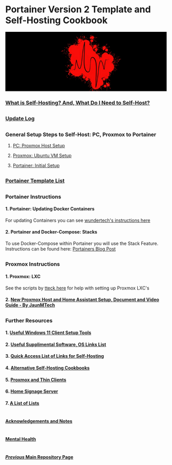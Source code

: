 # Portainer Version 2 Template and Self-Hosting Cookbook

![BannerLogoMid](/branding/images/Banner.png?raw=true "BannerMid")

###  [What is Self-Hosting? And, What Do I Need to Self-Host?](https://github.com/mycroftwilde/portainer_templates/tree/master/TableOfContents/Intro)

##

### [Update Log](https://github.com/mycroftwilde/portainer_templates/tree/master/TableOfContents/Updates/Previous)

##

### General Setup Steps to Self-Host: PC, Proxmox to Portainer

1. [PC: Proxmox Host Setup](https://github.com/mycroftwilde/portainer_templates/tree/master/TableOfContents/Proxmox/NewHost)

2. [Proxmox: Ubuntu VM Setup](https://github.com/mycroftwilde/portainer_templates/tree/master/TableOfContents/Proxmox/UbuntuVM)

3. [Portainer: Initial Setup](https://github.com/mycroftwilde/portainer_templates/tree/master/TableOfContents/Portainer)

##

### [Portainer Template List](https://github.com/mycroftwilde/portainer_templates/tree/master/TemplatesList)

##

### Portainer Instructions

#### 1. Portainer: Updating Docker Containers

For updating Containers you can see [wundertech's instructions here](https://www.wundertech.net/how-to-update-a-docker-container-using-portainer)

#### 2. Portainer and Docker-Compose: Stacks

To use Docker-Compose within Portainer you will use the Stack Feature. Instructions can be found here: [Portainers Blog Post](https://www.portainer.io/blog/stacks-docker-compose-the-portainer-way)

##

### Proxmox Instructions

#### 1. Proxmox: LXC

See the scripts by [tteck here](https://github.com/tteck/Proxmox) for help with setting up Proxmox LXC's

#### 2. [New Proxmox Host and Home Assistant Setup, Document and Video Guide - By JaunMTech](https://www.juanmtech.com/install-proxmox-and-virtualize-home-assistant/)

##

### Further Resources

#### 1. [Useful Windows 11 Client Setup Tools](https://github.com/mycroftwilde/portainer_templates/tree/master/TableOfContents/Windows/README.md)

#### 2. [Useful Supplimental Software, OS Links List](https://github.com/mycroftwilde/portainer_templates/tree/master/TableOfContents/SoftwareLinks)

#### 3. [Quick Access List of Links for Self-Hosting](https://github.com/mycroftwilde/portainer_templates/tree/master/TableOfContents/Links/SelfHosting/README.md)

#### 4. [Alternative Self-Hosting Cookbooks](https://github.com/mycroftwilde/portainer_templates/tree/master/TableOfContents/Alternative)

#### 5. [Proxmox and Thin Clients](https://github.com/mycroftwilde/portainer_templates/tree/master/TableOfContents/Proxmox/ThinClients)

#### 6. [Home Signage Server](https://github.com/mycroftwilde/portainer_templates/tree/master/TableOfContents/SignageServer)

#### 7. [A List of Lists](https://github.com/mycroftwilde/portainer_templates/tree/master/TableOfContents/Lists)

#
#### [Acknowledgements and Notes](https://github.com/mycroftwilde/portainer_templates/tree/master/TableOfContents/acknowledgements)
#
#### [Mental Health](https://github.com/mycroftwilde/portainer_templates/tree/master/TableOfContents/MentalHealth)
#
#### [*Previous* Main Repository Page](https://github.com/mycroftwilde/portainer_templates/tree/master/Previous)

